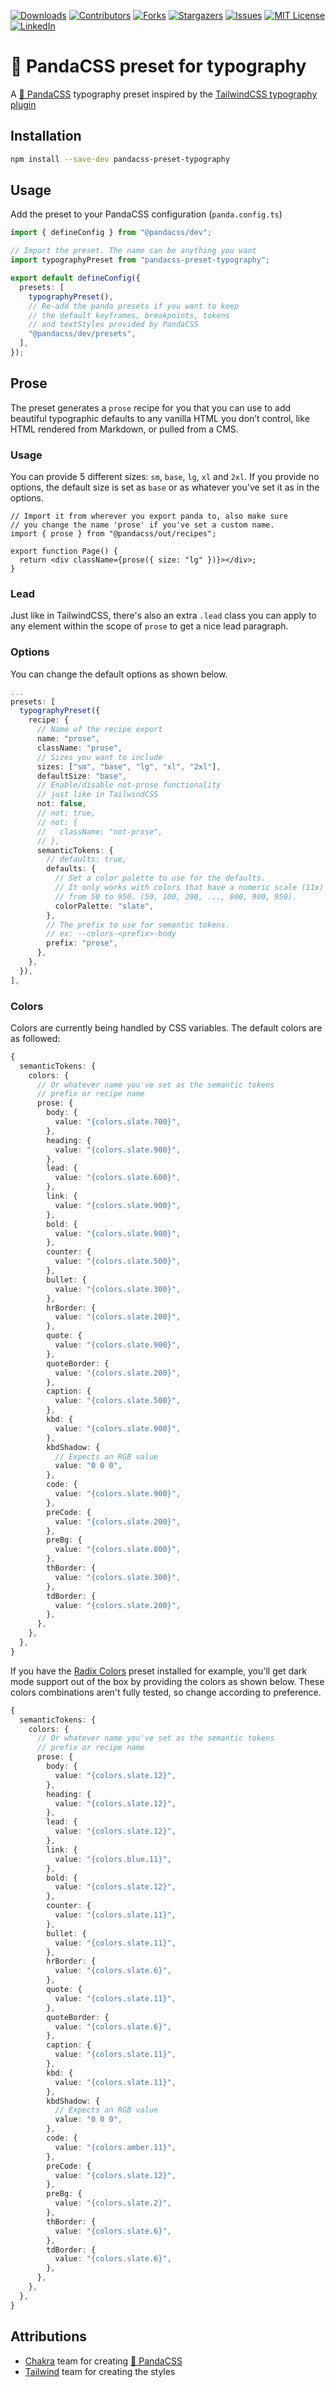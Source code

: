 [![Downloads][npm-shield]][npm-url]
[![Contributors][contributors-shield]][contributors-url]
[![Forks][forks-shield]][forks-url]
[![Stargazers][stars-shield]][stars-url]
[![Issues][issues-shield]][issues-url]
[![MIT License][license-shield]][license-url]
[![LinkedIn][linkedin-shield]][linkedin-url]

# 🐼 PandaCSS preset for typography

A [🐼 PandaCSS](https://panda-css.com/) typography preset inspired by the [TailwindCSS typography plugin](https://tailwindcss.com/docs/typography-plugin)

## Installation

```bash
npm install --save-dev pandacss-preset-typography
```

## Usage

Add the preset to your PandaCSS configuration (`panda.config.ts`)

```ts
import { defineConfig } from "@pandacss/dev";

// Import the preset. The name can be anything you want
import typographyPreset from "pandacss-preset-typography";

export default defineConfig({
  presets: [
    typographyPreset(),
    // Re-add the panda presets if you want to keep
    // the default keyframes, breakpoints, tokens
    // and textStyles provided by PandaCSS
    "@pandacss/dev/presets",
  ],
});
```

## Prose

The preset generates a `prose` recipe for you that you can use to add beautiful typographic defaults to any vanilla HTML you don’t control, like HTML rendered from Markdown, or pulled from a CMS.

### Usage

You can provide 5 different sizes: `sm`, `base`, `lg`, `xl` and `2xl`. If you provide no options, the default size is set as `base` or as whatever you've set it as in the options.

```tsx
// Import it from wherever you export panda to, also make sure
// you change the name 'prose' if you've set a custom name.
import { prose } from "@pandacss/out/recipes";

export function Page() {
  return <div className={prose({ size: "lg" })}></div>;
}
```

### Lead

Just like in TailwindCSS, there's also an extra `.lead` class you can apply to any element within the scope of `prose` to get a nice lead paragraph.

### Options

You can change the default options as shown below.

```ts
...
presets: [
  typographyPreset({
    recipe: {
      // Name of the recipe export
      name: "prose",
      className: "prose",
      // Sizes you want to include
      sizes: ["sm", "base", "lg", "xl", "2xl"],
      defaultSize: "base",
      // Enable/disable not-prose functionality
      // just like in TailwindCSS
      not: false,
      // not: true,
      // not: {
      //   className: "not-prose",
      // },
      semanticTokens: {
        // defaults: true,
        defaults: {
          // Set a color palette to use for the defaults.
          // It only works with colors that have a numeric scale (11x)
          // from 50 to 950. (50, 100, 200, ..., 800, 900, 950).
          colorPalette: "slate",
        },
        // The prefix to use for semantic tokens.
        // ex: --colors-<prefix>-body
        prefix: "prose",
      },
    },
  }),
],
```

### Colors

Colors are currently being handled by CSS variables. The default colors are
as followed:

```ts
{
  semanticTokens: {
    colors: {
      // Or whatever name you've set as the semantic tokens
      // prefix or recipe name
      prose: {
        body: {
          value: "{colors.slate.700}",
        },
        heading: {
          value: "{colors.slate.900}",
        },
        lead: {
          value: "{colors.slate.600}",
        },
        link: {
          value: "{colors.slate.900}",
        },
        bold: {
          value: "{colors.slate.900}",
        },
        counter: {
          value: "{colors.slate.500}",
        },
        bullet: {
          value: "{colors.slate.300}",
        },
        hrBorder: {
          value: "{colors.slate.200}",
        },
        quote: {
          value: "{colors.slate.900}",
        },
        quoteBorder: {
          value: "{colors.slate.200}",
        },
        caption: {
          value: "{colors.slate.500}",
        },
        kbd: {
          value: "{colors.slate.900}",
        },
        kbdShadow: {
          // Expects an RGB value
          value: "0 0 0",
        },
        code: {
          value: "{colors.slate.900}",
        },
        preCode: {
          value: "{colors.slate.200}",
        },
        preBg: {
          value: "{colors.slate.800}",
        },
        thBorder: {
          value: "{colors.slate.300}",
        },
        tdBorder: {
          value: "{colors.slate.200}",
        },
      },
    },
  },
}
```

If you have the [Radix Colors](https://www.npmjs.com/package/pandacss-preset-radix-colors) preset installed for example, you'll get dark mode support out of the box by providing the colors as shown below. These colors combinations aren't fully tested, so change according to preference.

```ts
{
  semanticTokens: {
    colors: {
      // Or whatever name you've set as the semantic tokens
      // prefix or recipe name
      prose: {
        body: {
          value: "{colors.slate.12}",
        },
        heading: {
          value: "{colors.slate.12}",
        },
        lead: {
          value: "{colors.slate.12}",
        },
        link: {
          value: "{colors.blue.11}",
        },
        bold: {
          value: "{colors.slate.12}",
        },
        counter: {
          value: "{colors.slate.11}",
        },
        bullet: {
          value: "{colors.slate.11}",
        },
        hrBorder: {
          value: "{colors.slate.6}",
        },
        quote: {
          value: "{colors.slate.11}",
        },
        quoteBorder: {
          value: "{colors.slate.6}",
        },
        caption: {
          value: "{colors.slate.11}",
        },
        kbd: {
          value: "{colors.slate.11}",
        },
        kbdShadow: {
          // Expects an RGB value
          value: "0 0 0",
        },
        code: {
          value: "{colors.amber.11}",
        },
        preCode: {
          value: "{colors.slate.12}",
        },
        preBg: {
          value: "{colors.slate.2}",
        },
        thBorder: {
          value: "{colors.slate.6}",
        },
        tdBorder: {
          value: "{colors.slate.6}",
        },
      },
    },
  },
}
```

## Attributions

- [Chakra](https://github.com/chakra-ui) team for creating [🐼 PandaCSS](https://panda-css.com/)
- [Tailwind](https://github.com/tailwindlabs) team for creating the styles

[contributors-shield]: https://img.shields.io/github/contributors/milandekruijf/pandacss-preset-typography.svg?style=for-the-badge
[contributors-url]: https://github.com/milandekruijf/pandacss-preset-typography/graphs/contributors
[forks-shield]: https://img.shields.io/github/forks/milandekruijf/pandacss-preset-typography.svg?style=for-the-badge
[forks-url]: https://github.com/milandekruijf/pandacss-preset-typography/network/members
[stars-shield]: https://img.shields.io/github/stars/milandekruijf/pandacss-preset-typography.svg?style=for-the-badge
[stars-url]: https://github.com/milandekruijf/pandacss-preset-typography/stargazers
[issues-shield]: https://img.shields.io/github/issues/milandekruijf/pandacss-preset-typography.svg?style=for-the-badge
[issues-url]: https://github.com/milandekruijf/pandacss-preset-typography/issues
[license-shield]: https://img.shields.io/github/license/milandekruijf/pandacss-preset-typography.svg?style=for-the-badge
[license-url]: https://github.com/milandekruijf/pandacss-preset-typography/blob/main/LICENSE
[linkedin-shield]: https://img.shields.io/badge/-LinkedIn-black.svg?style=for-the-badge&logo=linkedin&colorB=555
[linkedin-url]: https://www.linkedin.com/in/milandekruijf
[npm-shield]: https://img.shields.io/npm/dw/pandacss-preset-typography?style=for-the-badge
[npm-url]: https://www.npmjs.com/package/pandacss-preset-typography
